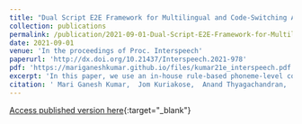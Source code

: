 ```yaml
---
title: "Dual Script E2E Framework for Multilingual and Code-Switching ASR"
collection: publications
permalink: /publication/2021-09-01-Dual-Script-E2E-Framework-for-Multilingual-and-Code-Switching-ASR
date: 2021-09-01
venue: 'In the proceedings of Proc. Interspeech'
paperurl: 'http://dx.doi.org/10.21437/Interspeech.2021-978'
pdf: 'https://mariganeshkumar.github.io/files/kumar21e_interspeech.pdf'
excerpt: 'In this paper, we use an in-house rule-based phoneme-level common label set (CLS) representation to train multilingual and code-switching ASR for Indian languages. We propose a modification to the E2E model, wherein the CLS representation and the native language characters are used simultaneously for training. We show our results on the multilingual and code-switching (MUCS)'
citation: ' Mari Ganesh Kumar,  Jom Kuriakose,  Anand Thyagachandran,  Arun Kumar A,  Ashish Seth,  Lodagala V.S.V. Prasad,  Saish Jaiswal,  Anusha Prakash,  Hema A. Murthy, &quot;Dual Script E2E Framework for Multilingual and Code-Switching ASR.&quot; In the proceedings of Proc. Interspeech, 2021.'
---
```

[Access published version here](http://dx.doi.org/10.21437/Interspeech.2021-978){:target="_blank"}
<div> 
<div id="adobe-dc-view" style="width: 100%;"></div> 
<script src="https://documentcloud.adobe.com/view-sdk/main.js"></script> 
<script type="text/javascript"> 
document.addEventListener("adobe_dc_view_sdk.ready", function(){ 
var adobeDCView = new AdobeDC.View({clientId: "4b6fe32f49a3484eb53941e96799646b", divId: "adobe-dc-view"});
adobeDCView.previewFile({
content:{location: {url: "https://mariganeshkumar.github.io/files/kumar21e_interspeech.pdf"}},
metaData:{fileName: "kumar21e_interspeech.pdf"}
}, {embedMode: "IN_LINE"});
});
</script>
</div>
